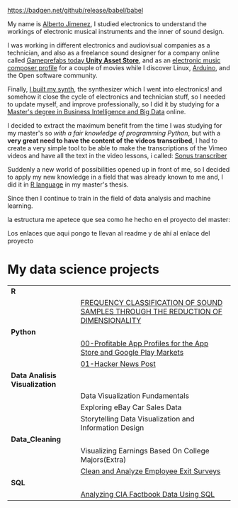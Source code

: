 
https://badgen.net/github/release/babel/babel

My name is [Alberto Jimenez](https://www.linkedin.com/in/alberto-jimenez-8a8559222/), I studied electronics to understand the workings of electronic musical instruments and the inner of sound design. 

I was working in different electronics and audiovisual companies as a technician, and also as a freelance sound designer for a company online called [Gameprefabs today **Unity Asset Store**](https://assetstore.unity.com/publishers/2954), and as an [electronic music composer profile](https://www.imdb.com/title/tt0466106/?ref_=fn_al_tt_1) for a couple of movies while I discover Linux, [Arduino](https://www.arduino.cc/), and the Open software community.

Finally, [I built my synth](https://midimachines.wordpress.com/), the synthesizer which I went into electronics! and somehow it close the cycle of electronics and technician stuff, so I needed to update myself, and improve professionally, so I did it by studying for a [Master's degree in Business Intelligence and Big Data](https://accounts.iebschool.com/mi-diploma/abaa0886b52591b851a33c17b4653f20/) online. 

I decided to extract the maximum benefit from the time I was studying for my master's so *with a fair knowledge of programming Python*, but with a **very great need to have the content of the videos transcribed**, I had to create a very simple tool to be able to make the transcriptions of the Vimeo videos and have all the text in the video lessons, i called: [Sonus transcriber](https://github.com/albertjimrod/personal_projects/blob/main/Sonus_transcribere/sonus%20transcriber.md)

Suddenly a new world of possibilities opened up in front of me, so I decided to apply my new knowledge in a field that was already known to me and, I did it in [R language](https://www.r-project.org/) in my master's thesis.

Since then I continue to train in the field of data analysis and machine learning.


la estructura me apetece que sea como he hecho en el proyecto del master:

Los enlaces que aqui pongo te llevan al readme y de ahí al enlace del proyecto

# My data science projects
|||
|:---|:---|
|**R**||
||[FREQUENCY CLASSIFICATION OF SOUND SAMPLES THROUGH THE REDUCTION OF DIMENSIONALITY](https://github.com/albertjimrod/personal_projects/tree/main/Master_thesis)|
|**Python**||
|           |[00-Profitable App Profiles for the App Store and Google Play Markets](https://github.com/albertjimrod/Data-science-projects/tree/main/01%20Python/01-Exploring%20Hacker%20News%20Posts)|
|           |[01-Hacker News Post](https://github.com/albertjimrod/Data-science-projects/blob/main/01%20Python/01-Exploring%20Hacker%20News%20Posts/README.md)|
|**Data Analisis Visualization**||
|           |Data Visualization Fundamentals|
|           |Exploring eBay Car Sales Data|
|           |Storytelling Data Visualization and Information Design|
|**Data_Cleaning**||
||Visualizing Earnings Based On College Majors(Extra)|
||[Clean and Analyze Employee Exit Surveys](https://github.com/albertjimrod/Data-science-projects/blob/main/03_Data_Cleaning/Clean%20and%20Analyze%20Employee%20Exit%20Surveys/README.md)|
|**SQL**||
||[Analyzing CIA Factbook Data Using SQL](https://github.com/albertjimrod/Data-science-projects/blob/main/05_SQL/Analyzing%20CIA%20Factbook%20Data%20Using%20SQL/README.md)|

